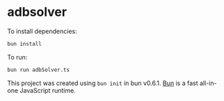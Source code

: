 # adbsolver

To install dependencies:

```bash
bun install
```

To run:

```bash
bun run adbSolver.ts
```

This project was created using `bun init` in bun v0.6.1. [Bun](https://bun.sh) is a fast all-in-one JavaScript runtime.
